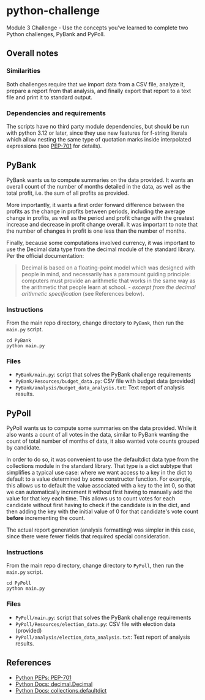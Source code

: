 # python-challenge
Module 3 Challenge - Use the concepts you've learned to complete two Python
challenges, PyBank and PyPoll.

## Overall notes

### Similarities

Both challenges require that we import data from a CSV file, analyze it,
prepare a report from that analysis, and finally export that report to a text
file and print it to standard output.

### Dependencies and requirements

The scripts have no third party module dependencies, but should be run with
python 3.12 or later, since they use new features for f-string literals which
allow nesting the same type of quotation marks inside interpolated expressions
(see [PEP-701](https://peps.python.org/pep-0701/) for details).

## PyBank

PyBank wants us to compute summaries on the data provided.  It wants an overall
count of the number of months detailed in the data, as well as the total profit,
i.e. the sum of all profits as provided.

More importantly, it wants a first order forward difference between the profits
as the change in profits between periods, including the average change in
profits, as well as the period and profit change with the greatest increase and
decrease in profit change overall.  It was important to note that the number of
changes in profit is one less than the number of months.

Finally, because some computations involved currency, it was important to use
the Decimal data type from the decimal module of the standard library.  Per the
official documentation:

> Decimal is based on a floating-point model which was designed with people in
> mind, and necessarily has a paramount guiding principle: computers must
> provide an arithmetic that works in the same way as the arithmetic that people
> learn at school. - _excerpt from the decimal arithmetic specification_
(see References below).

### Instructions

From the main repo directory, change directory to `PyBank`, then run the
`main.py` script.

```
cd PyBank
python main.py
```

### Files

* `PyBank/main.py`: script that solves the PyBank challenge requirements
* `PyBank/Resources/budget_data.py`: CSV file with budget data (provided)
* `PyBank/analysis/budget_data_analysis.txt`: Text report of analysis results.

## PyPoll

PyPoll wants us to compute some summaries on the data provided.  While it also
wants a count of all votes in the data, similar to PyBank wanting the count
of total number of months of data, it also wanted vote counts grouped by
candidate.

In order to do so, it was convenient to use the defaultdict data type from the
collections module in the standard library.  That type is a dict subtype that
simplifies a typical use case: where we want access to a key in the dict to
default to a value determined by some constructor function.  For example, this
allows us to default the value associated with a key to the int 0, so that we
can automatically increment it without first having to manually add the value
for that key each time.  This allows us to count votes for each candidate
without first having to check if the candidate is in the dict, and then adding
the key with the initial value of 0 for that candidate's vote count **before**
incrementing the count.

The actual report generation (analysis formatting) was simpler in this case,
since there were fewer fields that required special consideration.

### Instructions

From the main repo directory, change directory to `PyPoll`, then run the
`main.py` script.

```
cd PyPoll
python main.py
```

### Files

* `PyPoll/main.py`: script that solves the PyBank challenge requirements
* `PyPoll/Resources/election_data.py`: CSV file with election data (provided)
* `PyPoll/analysis/election_data_analysis.txt`: Text report of analysis results.

## References

* [Python PEPs: PEP-701](https://peps.python.org/pep-0701/)
* [Python Docs: decimal.Decimal](https://docs.python.org/3/library/decimal.html)
* [Python Docs: collections.defaultdict](https://docs.python.org/3/library/collections.html#collections.defaultdict)
